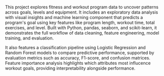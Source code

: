 This project explores fitness and workout program data to uncover patterns across goals, levels and equipment. It includes an exploratory data analysis with visual insights and machine learning component that predicts a program's goal using key features like program length, workout time, total exercises, and level. Built with Python, pandas, seaborn, and scikit-learn, it demonstrates the full workflow of data cleaning, feature engineering, model training, and evaluation.

It also features a classification pipeline using Logistic Regression and Random Forest models to compare predictive performance, supported by evaluation metrics such as accuracy, F1-score, and confusion matrices. Feature importance analysis highlights which attributes most influcence workout goals, providing interpretability alongside performance.
